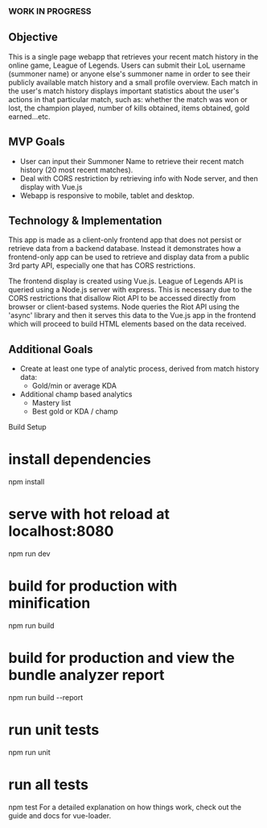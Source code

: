 ### WORK IN PROGRESS

## Objective
This is a single page webapp that retrieves your recent match history in the online game, League of Legends. Users can submit their LoL username (summoner name) or anyone else's summoner name in order to see their publicly available match history and a small profile overview. Each match in the user's match history displays important statistics about the user's actions in that particular match, such as: whether the match was won or lost, the champion played, number of kills obtained, items obtained, gold earned...etc.  

## MVP Goals
- User can input their Summoner Name to retrieve their recent match history (20 most recent matches).
- Deal with CORS restriction by retrieving info with Node server, and then display with Vue.js
- Webapp is responsive to mobile, tablet and desktop.

## Technology & Implementation
This app is made as a client-only frontend app that does not persist or retrieve data from a backend database. Instead it demonstrates how a frontend-only app can be used to retrieve and display data from a public 3rd party API, especially one that has CORS restrictions.

The frontend display is created using Vue.js. League of Legends API is queried using a Node.js server with express. This is necessary due to the CORS restrictions that disallow Riot API to be accessed directly from browser or client-based systems. Node queries the Riot API using the 'async' library and then it serves this data to the Vue.js app in the frontend which will proceed to build HTML elements based on the data received.

## Additional Goals
- Create at least one type of analytic process, derived from match history data:
  - Gold/min or average KDA
- Additional champ based analytics
  - Mastery list
  - Best gold or KDA / champ


Build Setup
# install dependencies
npm install

# serve with hot reload at localhost:8080
npm run dev

# build for production with minification
npm run build

# build for production and view the bundle analyzer report
npm run build --report

# run unit tests
npm run unit

# run all tests
npm test
For a detailed explanation on how things work, check out the guide and docs for vue-loader.
